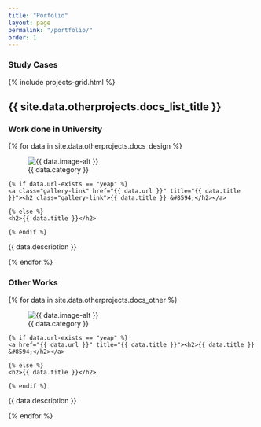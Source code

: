```yaml
---
title: "Porfolio"
layout: page
permalink: "/portfolio/"
order: 1
---
```


<div class="section-highlight">
 <h3 class="margin-top-false">Study Cases</h3>
 {% include projects-grid.html %}
</div>


<div class="gallery-main-container">

 <h2>{{ site.data.otherprojects.docs_list_title }}</h2>



 <div class="gallery-container">
  <h3>Work done in University</h3>

  <div class="wrap-container">
  {% for data in site.data.otherprojects.docs_design %}


   <article>

   <figure>
     <img src="{{ data.image }}" alt="{{ data.image-alt }}">
    <figcaption>{{ data.category }}</figcaption>
   </figure>

    {% if data.url-exists == "yeap" %}
    <a class="gallery-link" href="{{ data.url }}" title="{{ data.title }}"><h2 class="gallery-link">{{ data.title }} &#8594;</h2></a>

    {% else %}
    <h2>{{ data.title }}</h2>

    {% endif %}

   <p>{{ data.description }}</p>
   </article>
    {% endfor %}
  </div>

 </div>



 <div class="gallery-container">
  <h3>Other Works</h3>
  <div class="wrap-container">
   {% for data in site.data.otherprojects.docs_other %}

   <article>

   <figure>
    <img src="{{ data.image }}" alt="{{ data.image-alt }}">
    <figcaption>{{ data.category }}</figcaption>
   </figure>

    {% if data.url-exists == "yeap" %}
    <a href="{{ data.url }}" title="{{ data.title }}"><h2>{{ data.title }} &#8594;</h2></a>

    {% else %}
    <h2>{{ data.title }}</h2>

    {% endif %}

   <p>{{ data.description }}</p>
   </article>
  {% endfor %}
  </div>
 </div>

</div>
